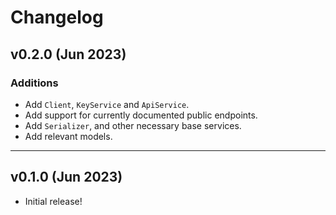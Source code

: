 # Changelog

## v0.2.0 (Jun 2023)

### Additions

- Add `Client`, `KeyService` and `ApiService`.
- Add support for currently documented public endpoints.
- Add `Serializer`, and other necessary base services.
- Add relevant models.

---

## v0.1.0 (Jun 2023)

- Initial release!
